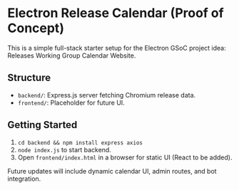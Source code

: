 # Electron Release Calendar (Proof of Concept)

This is a simple full-stack starter setup for the Electron GSoC project idea: Releases Working Group Calendar Website.

## Structure

- `backend/`: Express.js server fetching Chromium release data.
- `frontend/`: Placeholder for future UI.

## Getting Started

1. `cd backend && npm install express axios`
2. `node index.js` to start backend.
3. Open `frontend/index.html` in a browser for static UI (React to be added).

Future updates will include dynamic calendar UI, admin routes, and bot integration.
